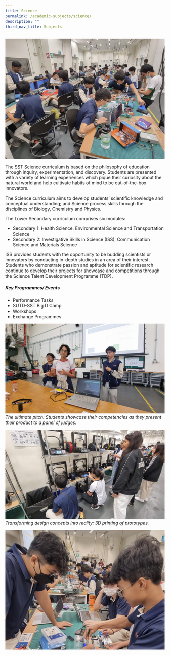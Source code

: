 ```yaml
---
title: Science
permalink: /academic-subjects/science/
description: ""
third_nav_title: Subjects
---
```

![](/images/Curriculum/IP%20-%20Science%20Cover.jpg)

The SST Science curriculum is based on the philosophy of education through inquiry, experimentation, and discovery. Students are presented with a variety of learning experiences which pique their curiosity about the natural world and help cultivate habits of mind to be out-of-the-box innovators. 

The Science curriculum aims to develop students’ scientific knowledge and conceptual understanding; and Science process skills through the disciplines of Biology, Chemistry and Physics. 

The Lower Secondary curriculum comprises six modules: 
* Secondary 1: Health Science, Environmental Science and Transportation Science
* Secondary 2: Investigative Skills in Science (ISS), Communication Science and Materials Science

ISS provides students with the opportunity to be budding scientists or innovators by conducting in-depth studies in an area of their interest. Students who demonstrate passion and aptitude for scientific research continue to develop their projects for showcase and competitions through the Science Talent Development Programme (TDP).


##### Key Programmes/ Events
* Performance Tasks
* SUTD-SST Big D Camp
* Workshops
* Exchange Programmes


![](/images/Curriculum/science%2001.jpg)
*The ultimate pitch:  Students showcase their competencies as they present their product to a panel of judges.*

![](/images/Curriculum/science%2002.jpg)
*Transforming design concepts into reality:  3D printing of prototypes.*

![](/images/Curriculum/science%2005.jpg)